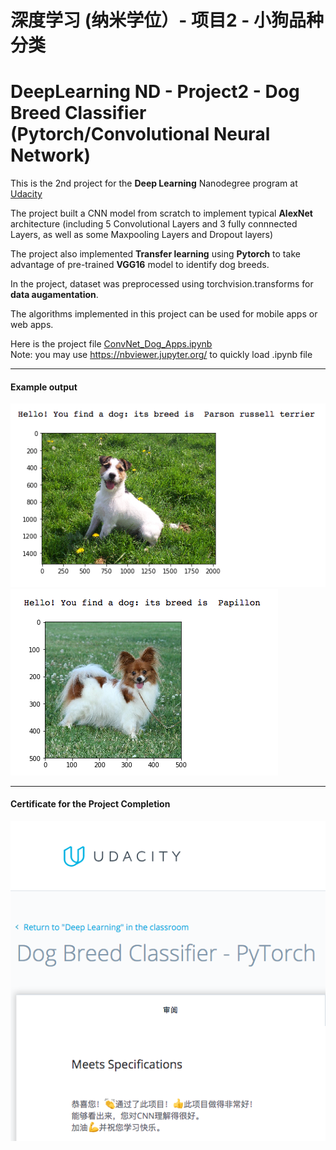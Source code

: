 # 深度学习 (纳米学位）- 项目2 - 小狗品种分类 
# DeepLearning ND - Project2 - Dog Breed Classifier (Pytorch/Convolutional Neural Network)

[//]: # (Image References)
[image1.1]: ./example1.png
[image1.2]: ./example2.png
[image2]: ./pass_certificate.png

This is the 2nd project for the **Deep Learning** Nanodegree program at [Udacity](https://cn.udacity.com/course/deep-learning-nanodegree--nd101-cn-advanced)

The project built a CNN model from scratch to implement typical **AlexNet** architecture (including 5 Convolutional Layers and 3 fully connnected Layers, as well as some Maxpooling Layers and Dropout layers)

The project also implemented **Transfer learning** using **Pytorch** to take advantage of pre-trained **VGG16** model to identify dog breeds. 

In the project, dataset was preprocessed using torchvision.transforms for **data augamentation**.

The algorithms implemented in this project can be used for mobile apps or web apps.

Here is the project file [ConvNet_Dog_Apps.ipynb](ConvNet_Dog_Apps.ipynb)   
Note:  you may use https://nbviewer.jupyter.org/ to quickly load .ipynb file

---
#### Example output 

![alt text][image1.1]
![alt text][image1.2]

---
#### Certificate for the Project Completion
![alt text][image2]

